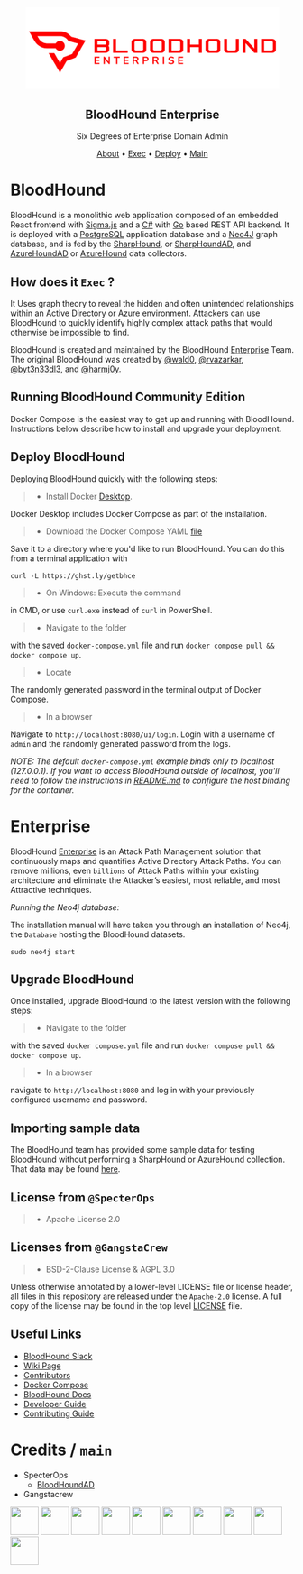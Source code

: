 <p align="center">
    <picture>
        <source media="(prefers-color-scheme: dark)" srcset="cmd/ui/public/img/bhe.png">
        <img src="cmd/ui/public/img/bhe.png" alt="BloodHound Community Edition" width='450' />
    </picture>
</p>

<div align="center">
<h2>BloodHound Enterprise</h2>
Six Degrees of Enterprise Domain Admin
<p></div>

<p align="center">
  <a href="#bloodhoundad">About</a> •
  <a href="#how-does-it-exec-">Exec</a> •
  <a href="#deploy-bloodHound">Deploy</a> •
  <a href="#credits--main">Main</a>
</p>

# BloodHound

BloodHound is a monolithic web application composed of an embedded React frontend with [Sigma.js](https://www.sigmajs.org/) and a [C#](https://csharp.net/) with [Go](https://go.dev/) based REST API backend. It is deployed with a [PostgreSQL](https://www.postgresql.org/) application database and a [Neo4J](https://neo4j.com/) graph database, and is fed by the [SharpHound](https://github.com/BloodHoundAD/SharpHound), or [SharpHoundAD](https://github.com/byt3n33dl3/SharpHoundAD), and [AzureHoundAD](https://github.com/byt3n33dl3/AzureHoundAD) or [AzureHound](https://github.com/BloodHoundAD/AzureHound) data collectors.

## How does it `Exec` ?
It Uses graph theory to reveal the hidden and often unintended relationships within an Active Directory or Azure environment. Attackers can use BloodHound to quickly identify highly complex attack paths that would otherwise be impossible to find.

BloodHound is created and maintained by the BloodHound [Enterprise](https://bloodhoundenterprise.io) Team. The original BloodHound was created by [@wald0](https://www.twitter.com/_wald0), [@rvazarkar](https://twitter.com/CptJesus), [@byt3n33dl3](https://twitter.com/byt3n33dl3), and [@harmj0y](https://twitter.com/harmj0y).

## Running BloodHound Community Edition
Docker Compose is the easiest way to get up and running with BloodHound. Instructions below describe how to install and upgrade your deployment.

## Deploy BloodHound
Deploying BloodHound quickly with the following steps:

>- Install Docker [Desktop](https://www.docker.com/products/docker-desktop/).

Docker Desktop includes Docker Compose as part of the installation.

>- Download the Docker Compose YAML [file](examples/docker-compose/docker-compose.yml)

Save it to a directory where you'd like to run BloodHound. You can do this from a terminal application with 

```
curl -L https://ghst.ly/getbhce
```

>- On Windows: Execute the command

in CMD, or use `curl.exe` instead of `curl` in PowerShell.

>- Navigate to the folder

with the saved `docker-compose.yml` file and run `docker compose pull && docker compose up`.

>- Locate 

The randomly generated password in the terminal output of Docker Compose.

>- In a browser

Navigate to `http://localhost:8080/ui/login`. Login with a username of `admin` and the randomly generated password from the logs.

*NOTE: The default `docker-compose.yml` example binds only to localhost (127.0.0.1). If you want to access BloodHound outside of localhost, you'll need to follow the instructions in [README.md](examples/docker-compose/README.md) to configure the host binding for the container.*

# Enterprise

BloodHound [Enterprise](https://bloodhoundenterprise.io/) is an Attack Path Management solution that continuously maps and quantifies Active Directory Attack Paths. You can remove millions, even `billions` of Attack Paths within your existing architecture and eliminate the Attacker’s easiest, most reliable, and most Attractive techniques.

*Running the Neo4j database:*

The installation manual will have taken you through an installation of Neo4j, the `Database` hosting the BloodHound datasets. 

```
sudo neo4j start
```

## Upgrade BloodHound
Once installed, upgrade BloodHound to the latest version with the following steps:

>- Navigate to the folder

with the saved `docker compose.yml` file and run `docker compose pull && docker compose up`.

>- In a browser

navigate to `http://localhost:8080` and log in with your previously configured username and password.

## Importing sample data

The BloodHound team has provided some sample data for testing BloodHound without performing a SharpHound or AzureHound collection. That data may be found [here](https://github.com/byt3n33dl3/BloodHound/wiki/Example-Data).

## License from `@SpecterOps`

>- Apache License 2.0

## Licenses from `@GangstaCrew`

>- BSD-2-Clause License & AGPL 3.0

Unless otherwise annotated by a lower-level LICENSE file or license header, all files in this repository are released
under the `Apache-2.0` license. A full copy of the license may be found in the top level [LICENSE](LICENSE) file.

## Useful Links

- [BloodHound Slack](https://ghst.ly/BHSlack)
- [Wiki Page](https://github.com/byt3n33dl3/BloodHound/wiki)
- [Contributors](./CONTRIBUTORS.md)
- [Docker Compose](./examples/docker-compose/README.md)
- [BloodHound Docs](https://support.bloodhoundenterprise.io/)
- [Developer Guide](https://github.com/byt3n33dl3/BloodHound/wiki/Development)
- [Contributing Guide](https://github.com/byt3n33dl3/BloodHound/wiki/Contributing)

# Credits / `main`
- SpecterOps
    - [BloodHoundAD](https://github.com/BloodHoundAD/BloodHound)
- Gangstacrew

<p align="left">
<a href="https://github.com/byt3n33dl3"><img src="https://avatars.githubusercontent.com/u/151133481?v=4" width="50" height="50" alt="" style="max-width: 100%;"></a>
<a href="https://github.com/chrismaddalena"><img src="https://avatars.githubusercontent.com/u/10526228?v=4" width="50" height="50" alt="" style="max-width: 100%;"></a>
<a href="https://github.com/OceanExec"><img src="https://avatars.githubusercontent.com/u/171657497?s=200&v=4" width="50" height="50" alt="" style="max-width: 100%;"></a>
<a href="https://github.com/BloodHoundAD"><img src="https://bloodhound.readthedocs.io/en/latest/_images/bloodhound-logo.png" width="50" height="50" alt="" style="max-width: 100%;"></a>
<a href="https://github.com/superlinkx"><img src="https://avatars.githubusercontent.com/u/466326?v=4" width="50" height="50" alt="" style="max-width: 100%;"></a>
<a href="https://github.com/apps/dependabot"><img src="https://avatars.githubusercontent.com/in/29110?v=4" width="50" height="50" alt="" style="max-width: 100%;"></a>
<a href="https://github.com/rvazarkar"><img src="https://avatars.githubusercontent.com/u/5720446?v=4" width="50" height="50" alt="" style="max-width: 100%;"></a>
<a href="https://github.com/mistahj67"><img src="https://avatars.githubusercontent.com/u/26472282?v=4" width="50" height="50" alt="" style="max-width: 100%;"></a>
<a href="https://github.com/SpecterOps"><img src="https://avatars.githubusercontent.com/u/25406560?s=200&v=4" width="50" height="50" alt="" style="max-width: 100%;"></a>
<a href="https://github.com/benwaples"><img src="https://avatars.githubusercontent.com/u/66393111?v=4" width="50" height="50" alt="" style="max-width: 100%;"></a>
</p>
